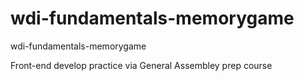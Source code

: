 # wdi-fundamentals-memorygame
wdi-fundamentals-memorygame

Front-end develop practice via General Assembley prep course
 
